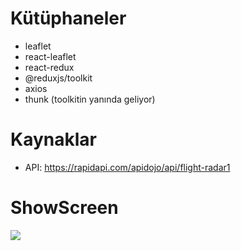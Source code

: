 # Kütüphaneler
- leaflet
- react-leaflet
- react-redux
- @reduxjs/toolkit
- axios
- thunk (toolkitin yanında geliyor)

# Kaynaklar
- API: https://rapidapi.com/apidojo/api/flight-radar1
 
# ShowScreen
 <img src="showScreen.gif" />